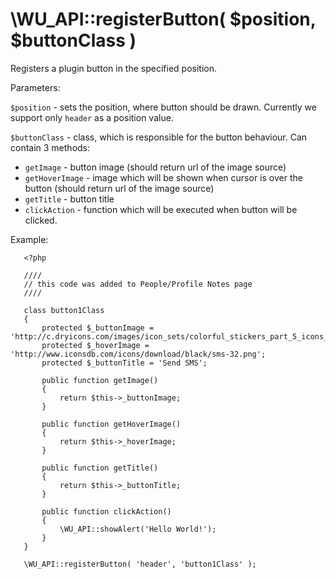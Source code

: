 \WU_API::registerButton( $position, $buttonClass )
===

Registers a plugin button in the specified position.

Parameters:

`$position` - sets the position, where button should be drawn. Currently we support only `header` as a position value.

`$buttonClass` - class, which is responsible for the button behaviour. Can contain 3 methods:

 * `getImage` - button image (should return url of the image source)
 * `getHoverImage` - image which will be shown when cursor is over the button (should return url of the image source)
 * `getTitle` - button title
 * `clickAction` - function which will be executed when button will be clicked.

 Example:

 ```
    <?php

    ////
    // this code was added to People/Profile Notes page
    ////

    class button1Class
    {
        protected $_buttonImage = 'http://c.dryicons.com/images/icon_sets/colorful_stickers_part_5_icons_set/png/32x32/sms.png';
        protected $_hoverImage = 'http://www.iconsdb.com/icons/download/black/sms-32.png';
        protected $_buttonTitle = 'Send SMS';

        public function getImage()
        {
            return $this->_buttonImage;
        }

        public function getHoverImage()
        {
            return $this->_hoverImage;
        }

        public function getTitle()
        {
            return $this->_buttonTitle;
        }

        public function clickAction()
        {
            \WU_API::showAlert('Hello World!');
        }
    }

    \WU_API::registerButton( 'header', 'button1Class' );
 ```
